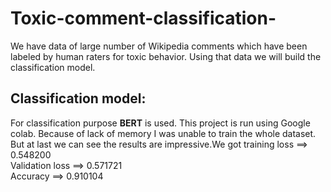 # Toxic-comment-classification-
We have data of large number of Wikipedia comments which have been labeled by human raters for toxic behavior. Using that data we will build the classification model.

## Classification model:
For classification purpose **BERT** is used.
This project is run using Google colab.
Because of lack of memory I was unable to train the whole dataset.
But at last we can see the results are impressive.We got 
training loss ==> 0.548200	
Validation loss ==> 0.571721	
Accuracy ==> 0.910104
